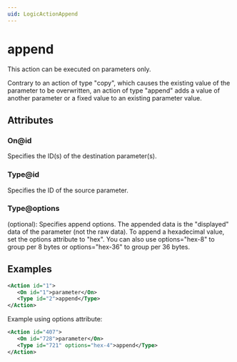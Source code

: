 ```yaml
---
uid: LogicActionAppend
---
```


# append

This action can be executed on parameters only.

Contrary to an action of type "copy", which causes the existing value of the parameter to be overwritten, an action of type "append" adds a value of another parameter or a fixed value to an existing parameter value.

## Attributes

### On@id

Specifies the ID(s) of the destination parameter(s).

### Type@id

Specifies the ID of the source parameter.

### Type@options

(optional): Specifies append options. The appended data is the "displayed" data of the parameter (not the raw data). To append a hexadecimal value, set the options attribute to "hex". You can also use options="hex-8" to group per 8 bytes or options="hex-36" to group per 36 bytes.

## Examples

```xml
<Action id="1">
   <On id="1">parameter</On>
   <Type id="2">append</Type>
</Action>
```

Example using options attribute:

```xml
<Action id="407">
   <On id="728">parameter</On>
   <Type id="721" options="hex-4">append</Type>
</Action>
```
